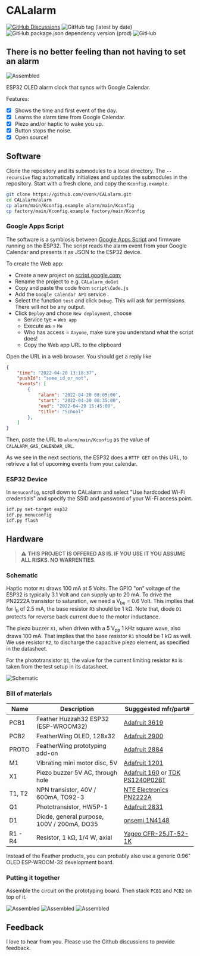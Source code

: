 # CALalarm

[![GitHub Discussions](https://img.shields.io/github/discussions/cvonk/CALalarm)](https://github.com/cvonk/CALalarm/discussions)
![GitHub tag (latest by date)](https://img.shields.io/github/v/tag/cvonk/CALalarm)
![GitHub package.json dependency version (prod)](https://img.shields.io/github/package-json/dependency-version/cvonk/CALalarm/esp-idf)
![GitHub](https://img.shields.io/github/license/cvonk/CALalarm)

## There is no better feeling than not having to set an alarm

![Assembled](media/front.png)

ESP32 OLED alarm clock that syncs with Google Calendar.

Features:

  - [x] Shows the time and first event of the day.
  - [x] Learns the alarm time from Google Calendar.
  - [x] Piezo and/or haptic to wake you up.
  - [x] Button stops the noise.
  - [x] Open source!

## Software

Clone the repository and its submodules to a local directory. The `--recursive` flag automatically initializes and updates the submodules in the repository.  Start with a fresh clone, and copy the `Kconfig.example`.

```bash
git clone https://github.com/cvonk/CALalarm.git
cd CALalarm/alarm
cp alarm/main/Kconfig.example alarm/main/Kconfig
cp factory/main/Kconfig.example factory/main/Kconfig
```

### Google Apps Script

The software is a symbiosis between [Google Apps Script](https://developers.google.com/apps-script/guides/web) and firmware running on the ESP32. The script reads the alarm event from your Google Calendar and presents it as JSON to the ESP32 device.

To create the Web app:
  - Create a new project on [script.google.com](https://script.google.com);
  - Rename the project to e.g. `CALalarm_doGet`
  - Copy and paste the code from `script\Code.js`
  - Add the `Google Calendar API` service .
  - Select the function `test` and click `Debug`. This will ask for permissions. There will not be any output.
  - Click `Deploy` and chose `New deployment`, choose
    - Service tye = `Web app`
    - Execute as = `Me`
    - Who has access = `Anyone`, make sure you understand what the script does!
    - Copy the Web app URL to the clipboard

Open the URL in a web browser. You should get a reply like
```json
{
    "time": "2022-04-20 13:18:37",
    "pushId": "some_id_or_not",
    "events": [
        { 
            "alarm": "2022-04-20 08:05:00",
            "start": "2022-04-20 08:35:00",
            "end": "2022-04-20 15:45:00",
            "title": "School"
        },
    ]
}
```

Then, paste the URL to `alarm/main/Kconfig` as the value of `CALALARM_GAS_CALENDAR_URL`.

As we see in the next sections, the ESP32 does a `HTTP GET` on this URL, to retrieve a list of upcoming events from your calendar.

### ESP32 Device

In `menuconfig`, scroll down to CALalarm and select "Use hardcoded Wi-Fi credentials" and specify the SSID and password of your Wi-Fi access point.

```bash
idf.py set-target esp32
idf.py menuconfig
idf.py flash
```

## Hardware

> :warning: **THIS PROJECT IS OFFERED AS IS. IF YOU USE IT YOU ASSUME ALL RISKS. NO WARRENTIES.**

### Schematic

Haptic motor `M1` draws 100 mA at 5 Volts.  The GPIO "on" voltage of the ESP32 is typically 3.1 Volt and can supply up to 20 mA. To drive the PN2222A transistor to saturation, we need a V<sub>be</sub> = 0.6 Volt. This implies that for I<sub>b</sub> of 2.5 mA, the base resistor `R3` should be 1 k&ohm;. Note that, diode `D1` protects for reverse back current due to the motor inductance.

The piezo buzzer `X1`, when driven with a 5 V<sub>pp</sub> 1 kHz square wave, also draws 100 mA. That implies that the base resistor `R1` should be 1 k&ohm; as well. We use resistor `R2`, to discharge the capacitive piezo element, as specified in the datasheet.

For the phototransistor `Q1`, the value for the current limiting resistor `R4` is taken from the test setup in its datasheet. 

![Schematic](hardware/CALalarm-r1.svg)

### Bill of materials

| Name          | Description                                             | Sugggested mfr/part#       |
|---------------|---------------------------------------------------------|----------------------------|
| PCB1          | Feather Huzzah32 ESP32 (ESP-WROOM32)                   | [Adafruit 3619](https://www.digikey.com/en/products/detail/adafruit-industries-llc/3619/8119806?s=N4IgTCBcDaIIIBMCGAzATgVwJYBcAEAzAGwCMAnCALoC%2BQA)
| PCB2          | FeatherWing OLED, 128x32                                | [Adafruit 2900](https://www.digikey.com/en/products/detail/adafruit-industries-llc/2900/5810890?s=N4IgTCBcDaIIIBMCGAzATgVwJYBcAEYAnAAzEgC6AvkA)
| PROTO         | FeatherWing prototyping add-on                          | [Adafruit 2884](https://www.digikey.com/en/products/detail/adafruit-industries-llc/2884/5777193?s=N4IgTCBcDaIIIBMCGAzATgVwJYBcAEYAHIQCwgC6AvkA)
| M1            | Vibrating mini motor disc, 5V                           | [Adafruit 1201](https://www.digikey.com/en/products/detail/adafruit-industries-llc/1201/5353637?s=N4IgTCBcDaIIIBMCGAzATgVwJYBcAEAjGAAwEgC6AvkA)
| X1            | Piezo buzzer 5V AC, through hole                 | [Adafruit 160](https://www.adafruit.com/product/160) or [TDK PS1240P02BT](https://www.digikey.com/en/products/detail/tdk-corporation/PS1240P02BT/935930)
| T1, T2        | NPN transistor, 40V / 600mA, TO92-3                     | [NTE Electronics PN2222A](https://www.digikey.com/en/products/detail/nte-electronics-inc/PN2222A/11655004)
| Q1            | Phototransistor, HW5P-1                                 | [Adafruit 2831](https://www.digikey.com/en/products/detail/adafruit-industries-llc/2831/8323990?s=N4IgTCBcDaIIIBMCGAzATgVwJYBcAEYAHAMwCMIAugL5A)
| D1            | Diode, general purpose, 100V / 200mA, DO35                     | [onsemi 1N4148](https://www.digikey.com/en/products/detail/onsemi/1N4148/458603)
| R1 - R4    | Resistor, 1 k&ohm;, 1/4 W, axial                           | [Yageo CFR-25JT-52-1K](https://www.digikey.com/en/products/detail/yageo/CFR-25JT-52-1K/13921014)

Instead of the Feather products, you can probably also use a generic 0.96" OLED ESP-WROOM-32 development board.

### Putting it together

Assemble the circuit on the prototyping board. Then stack `PCB1` and `PCB2` on top of it.

![Assembled](media/assembly-1.jpg) 
![Assembled](media/assembly-2.jpg)
![Assembled](media/assembly-3.jpg)

## Feedback

I love to hear from you. Please use the Github discussions to provide feedback.
